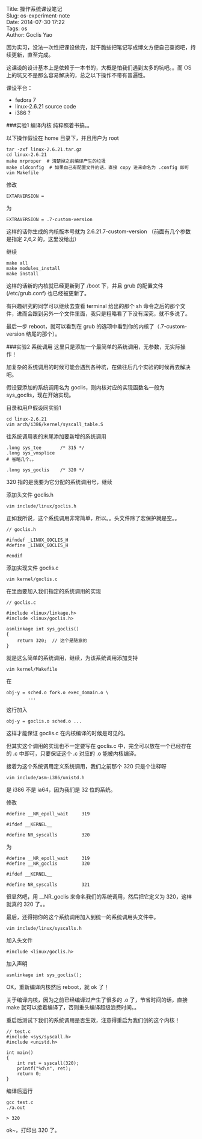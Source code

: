 Title: 操作系统课设笔记  
Slug: os-experiment-note  
Date: 2014-07-30 17:22  
Tags: os  
Author: Goclis Yao  


因为实习，没法一次性把课设做完，就干脆些把笔记写成博文方便自己查阅吧，持续更新，直至完成。

这课设的设计基本上是依赖于一本书的，大概是怕我们遇到太多的坑吧。。而 OS 上的坑又不是那么容易解决的，总之以下操作不带有普遍性。

课设平台：

 - fedora 7
 - linux-2.6.21 source code
 - i386 ?

###实验1 编译内核
纯粹照着书搞。。

以下操作假设在 home 目录下，并且用户为 root
```
tar -zxf linux-2.6.21.tar.gz
cd linux-2.6.21
make mrproper  # 清楚掉之前编译产生的垃圾
make oldconfig  # 如果自己有配置文件的话，直接 copy 进来命名为 .config 即可
vim Makefile
```
修改
```
EXTARVERSION = 
```
为
```
EXTRAVERSION = .7-custom-version
```
这样的话你生成的内核版本号就为 2.6.21.7-custom-version （前面有几个参数是指定 2,6,2 的，这里没给出）

继续

```
make all
make modules_install
make install
```
这样的话新的内核就已经更新到了 /boot 下，并且 grub 的配置文件 (/etc/grub.conf) 也已经被更新了。

有兴趣研究的同学可以继续去查看 terminal 给出的那个 sh 命令之后的那个文件，进而会跟到另外一个文件里面，我只是粗略看了下没有深究，就不多说了。

最后一步 reboot，就可以看到在 grub 的选项中看到你的内核了（.7-custom-version 结尾的那个）。



###实验2 系统调用
这里只是添加一个最简单的系统调用，无参数，无实际操作！

加复杂的系统调用的时候可能会遇到各种坑，在做往后几个实验的时候再去解决吧。

假设要添加的系统调用名为 goclis，则内核对应的实现函数名一般为 sys_goclis，现在开始实现。

目录和用户假设同实验1

```
cd linux-2.6.21
vim arch/i386/kernel/syscall_table.S
```
往系统调用表的末尾添加要新增的系统调用
```
.long sys_tee       /* 315 */
.long sys_vmsplice
# 省略几个。。

.long sys_goclis    /* 320 */
```
320 指的是我要为它分配的系统调用号，继续

添加头文件 goclis.h
```
vim include/linux/goclis.h
```
正如我所说，这个系统调用非常简单，所以。。头文件除了宏保护就是空。。
```
// goclis.h

#ifndef _LINUX_GOCLIS_H
#define _LINUX_GOCLIS_H

#endif
```
添加实现文件 goclis.c
```
vim kernel/goclis.c
```
在里面要加入我们指定的系统调用的实现
```
// goclis.c

#include <linux/linkage.h>
#include <linux/goclis.h>

asmlinkage int sys_goclis()
{
    return 320;  // 这个是随意的
}
```
就是这么简单的系统调用，继续，为该系统调用添加支持
```
vim kernel/Makefile
```
在
```
obj-y = sched.o fork.o exec_domain.o \
        ...
```
这行加入
```
obj-y = goclis.o sched.o ...
```
这样才能保证 goclis.c 在内核编译的时候是可见的。

但其实这个调用的实现也不一定要写在 goclis.c 中，完全可以放在一个已经存在的 .c 中即可，只要保证这个 .c 对应的 .o 能被内核编译。

接着为这个系统调用定义系统调用，我们之前那个 320 只是个注释呀

```
vim include/asm-i386/unistd.h
```
是 i386 不是 ia64，因为我们是 32 位的系统。

修改
```
#define __NR_epoll_wait     319

#ifdef __KERNEL__

#define NR_syscalls         320
```
为
```
#define __NR_epoll_wait     319
#define __NR_goclis         320

#ifdef __KERNEL__

#define NR_syscalls         321
```
很显然吧，用 __NR_goclis 来命名我们的系统调用，然后把它定义为 320，这样就真的 320 了。。

最后，还得把你的这个系统调用加入到统一的系统调用头文件中。

```
vim include/linux/syscalls.h
```
加入头文件
```
#include <linux/goclis.h>
```
加入声明
```
asmlinkage int sys_goclis();
```

OK，重新编译内核然后 reboot，就 ok 了！

关于编译内核，因为之前已经编译过产生了很多的 .o 了，节省时间的话，直接 make 就可以接着编译了，否则重头编译超级浪费时间。。

重启后测试下我们的系统调用是否生效，注意得重启为我们创的这个内核！

```
// test.c
#include <sys/syscall.h>
#include <unistd.h>

int main()
{
    int ret = syscall(320);
    printf("%d\n", ret);
    return 0;
}
```
编译后运行
```
gcc test.c
./a.out

> 320
```
ok~，打印出 320 了。